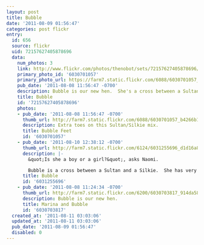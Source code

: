 ```yaml
---
layout: post
title: Bubble
date: '2011-08-09 01:56:47'
categories: post flickr
entry:
  id: 656
  source: flickr
  uid: 72157627405878696
  data:
    num_photos: 3
    link: http://www.flickr.com/photos/thenobot/sets/72157627405878696/
    primary_photo_id: '6030701057'
    primary_photo_url: https://farm7.static.flickr.com/6088/6030701057_b4266b11ca_m.jpg
    pub_date: '2011-08-08 11:56:47 -0700'
    description: Bubble is our new hen.  She's a cross between a Sultan and a Silkie.
    title: Bubble
    id: '72157627405878696'
    photos:
    - pub_date: '2011-08-08 11:56:47 -0700'
      thumb_url: http://farm7.static.flickr.com/6088/6030701057_b4266b11ca_s.jpg
      description: Extra toes on this Sultan/Silkie mix.
      title: Bubble Feet
      id: '6030701057'
    - pub_date: '2011-08-10 12:38:12 -0700'
      thumb_url: http://farm7.static.flickr.com/6124/6031255696_d1d16a8454_s.jpg
      description: |-
        &quot;Is she a boy or a girl?&quot;, asks Naomi.

        Bubble is a cross between a Sultan and a Silkie.  She has very soft feathers, fancy legs, and a couple of extra toes.
      title: Bubble
      id: '6031255696'
    - pub_date: '2011-08-08 11:24:34 -0700'
      thumb_url: http://farm7.static.flickr.com/6200/6030703817_914da5813b_s.jpg
      description: Bubble is our new hen.
      title: Marina and Bubble
      id: '6030703817'
  created_at: '2011-08-11 03:03:06'
  updated_at: '2011-08-11 03:03:06'
  pub_date: '2011-08-09 01:56:47'
  disabled: 0
---
```

